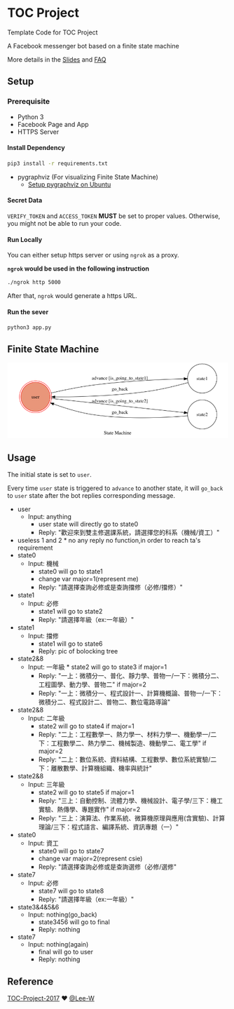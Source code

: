 # TOC Project

Template Code for TOC Project

A Facebook messenger bot based on a finite state machine

More details in the [Slides](https://hackmd.io/p/SkpBR-Yam#/) and [FAQ](https://hackmd.io/s/B1Xw7E8kN)

## Setup

### Prerequisite
* Python 3
* Facebook Page and App
* HTTPS Server

#### Install Dependency
```sh
pip3 install -r requirements.txt
```

* pygraphviz (For visualizing Finite State Machine)
    * [Setup pygraphviz on Ubuntu](http://www.jianshu.com/p/a3da7ecc5303)

#### Secret Data

`VERIFY_TOKEN` and `ACCESS_TOKEN` **MUST** be set to proper values.
Otherwise, you might not be able to run your code.

#### Run Locally
You can either setup https server or using `ngrok` as a proxy.

**`ngrok` would be used in the following instruction**

```sh
./ngrok http 5000
```

After that, `ngrok` would generate a https URL.

#### Run the sever

```sh
python3 app.py
```

## Finite State Machine
![fsm](./img/show-fsm.png)

## Usage
The initial state is set to `user`.

Every time `user` state is triggered to `advance` to another state, it will `go_back` to `user` state after the bot replies corresponding message.

* user
	* Input: anything
		* user state will directly go to state0
		* Reply: "歡迎來到雙主修選課系統，請選擇您的科系（機械/資工）"
* useless 1 and 2
		* no any reply no function,in order to reach ta's requirement
* state0
	* Input: 機械
		* state0 will go to state1
		* change var major=1(represent me)
		* Reply: "請選擇查詢必修或是查詢擋修（必修/擋修）"
* state1
	* Input: 必修
		* state1 will go to state2
		* Reply: "請選擇年級（ex:一年級）"
* state1
	* Input: 擋修
		* state1 will go to state6
		* Reply: pic of bolocking tree
* state2&8
	* Input: 一年級
            * state2 will go to state3
            if major=1 
		* Reply: "一上：微積分一、普化、靜力學、普物一/一下：微積分二、工程圖學、動力學、普物二"
            if major=2 
		* Reply: "一上：微積分一、程式設計一、計算機概論、普物一/一下：微積分二、程式設計二、普物二、數位電路導論"
* state2&8
	* Input: 二年級
		* state2 will go to state4
            if major=1 
		* Reply: "二上：工程數學一、熱力學一、材料力學一、機動學一/二下：工程數學二、熱力學二、機械製造、機動學二、電工學"
            if major=2 
		* Reply: "二上：數位系統、資料結構、工程數學、數位系統實驗/二下：離散數學、計算機組織、機率與統計"
* state2&8
	* Input: 三年級
		* state2 will go to state5
            if major=1 
		* Reply: "三上：自動控制、流體力學、機械設計、電子學/三下：機工實驗、熱傳學、專題實作"
            if major=2 
		* Reply: "三上：演算法、作業系統、微算機原理與應用(含實驗)、計算理論/三下：程式語言、編譯系統、資訊專題（一）"
* state0
	* Input: 資工
		* state0 will go to state7
		* change var major=2(represent csie)
		* Reply: "請選擇查詢必修或是查詢選修（必修/選修"
* state7
	* Input: 必修
		* state7 will go to state8
		* Reply: "請選擇年級（ex:一年級）"
* state3&4&5&6
	* Input: nothing(go_back)
		* state3456 will go to final
		* Reply: nothing
* state7
	* Input: nothing(again)
		* final will go to user
		* Reply: nothing


## Reference
[TOC-Project-2017](https://github.com/Lee-W/TOC-Project-2017) ❤️ [@Lee-W](https://github.com/Lee-W)
